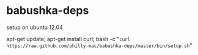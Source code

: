 babushka-deps
=============

setup on ubuntu 12.04

apt-get update; apt-get install curl; bash -c "`curl https://raw.github.com/philly-mac/babushka-deps/master/bin/setup.sh`"